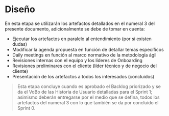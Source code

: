 # Diseño

En esta etapa se utilizarán los artefactos detallados en el numeral 3 del presente documento, adicionalmente se debe de tomar en cuenta:

* Ejecutar los artefactos en paralelo al entendimiento (por si existen dudas)
* Modificar la agenda propuesta en función de detallar temas específicos
* Daily meetings en función al marco normativo de la metodología ágil
* Revisiones internas con el equipo y los líderes de Onboarding
* Revisiones preliminares con el cliente (líder técnico y de negocio del cliente)
* Presentación de los artefactos a todos los interesados (concluidos)


> Esta etapa concluye cuando es aprobado el Backlog priorizado y se da el VoBo de las Historia de Usuario detalladas para el Sprint 1; asimismo deberán entregarse por el medio que se defina, todos los artefactos del numeral 3 con lo que también se da por concluido el Sprint 0.  